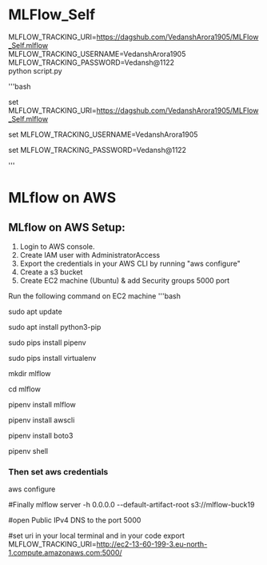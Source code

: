 # MLFlow_Self

MLFLOW_TRACKING_URI=https://dagshub.com/VedanshArora1905/MLFlow_Self.mlflow \
MLFLOW_TRACKING_USERNAME=VedanshArora1905 \
MLFLOW_TRACKING_PASSWORD=Vedansh@1122 \
python script.py


'''bash

set MLFLOW_TRACKING_URI=https://dagshub.com/VedanshArora1905/MLFlow_Self.mlflow

set MLFLOW_TRACKING_USERNAME=VedanshArora1905

set MLFLOW_TRACKING_PASSWORD=Vedansh@1122

'''


# MLflow on AWS


## MLflow on AWS Setup:

1. Login to AWS console.
2. Create IAM user with AdministratorAccess
3. Export the credentials in your AWS CLI by running "aws configure"
4. Create a s3 bucket
5. Create EC2 machine (Ubuntu) & add Security groups 5000 port

Run the following command on EC2 machine
'''bash 

sudo apt update

sudo apt install python3-pip

sudo pips install pipenv

sudo pips install virtualenv

mkdir mlflow

cd mlflow

pipenv install mlflow

pipenv install awscli

pipenv install boto3

pipenv shell


### Then set aws credentials 
aws configure


#Finally
mlflow server -h 0.0.0.0 --default-artifact-root s3://mlflow-buck19

#open Public IPv4 DNS to the port 5000


#set uri in your local terminal and in your code
export MLFLOW_TRACKING_URI=http://ec2-13-60-199-3.eu-north-1.compute.amazonaws.com:5000/
